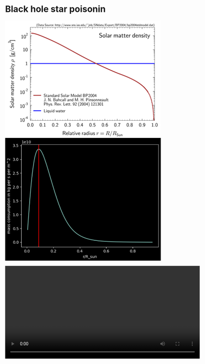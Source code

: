 # Black hole star poisonin

![star_density](plots/sun_density_plot.png)
![consumption](plots/consumption_given_orbit_radius.png)


<video width="630" height="300" src="https://github.com/filyp/black_hole_star_poisoning/raw/main/animations/hungriest_orbit.mp4"></video>
